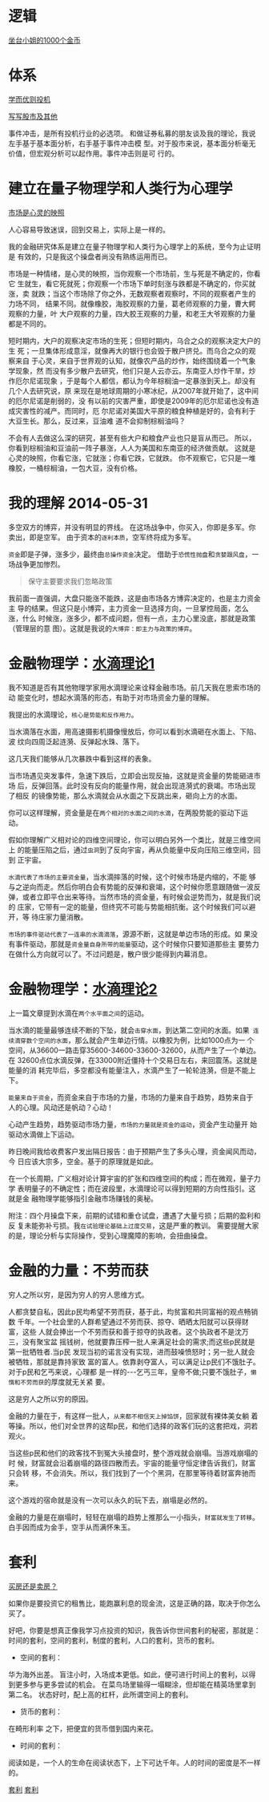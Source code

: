 # 逻辑

  [坐台小姐的1000个金币](http://blog.sina.com.cn/s/blog_608e1afd0102e1l8.html)

# 体系

  [学而优则投机](http://blog.sina.com.cn/s/blog_608e1afd0102e1fu.html)

  [写写股市及其他](http://blog.sina.com.cn/s/blog_608e1afd0102e2f5.html)

  事件冲击，是所有投机行业的必选项。
  和做证券私募的朋友谈及我的理论，我说左手基于基本面分析，右手基于事件冲击模
  型。对于股市来说，基本面分析毫无价值，但宏观分析可以起作用。事件冲击则是可
  行的。

# 建立在量子物理学和人类行为心理学

  [市场是心灵的映照 ](http://blog.sina.com.cn/s/blog_608e1afd0102e6l3.html)

  人心容易导致迷误，回到交易上，实际上是一样的。

  我的金融研究体系是建立在量子物理学和人类行为心理学上的系统，至今为止证明是
  有效的，只是我这个操盘者尚没有熟练运用而已。

  市场是一种情绪，是心灵的映照，当你观察一个市场前，生与死是不确定的，你看它
  生就生，看它死就死；你观察一个市场下单时刻涨与跌都是不确定的，你买就涨，卖
  就跌；当这个市场除了你之外，无数观察者观察时，不同的观察者产生的力场不同，
  结果不同。就像橡胶，海胶观察的力量，葛老师观察的力量，曹大鳄观察的力量，叶
  大户观察的力量，四大胶王观察的力量，和老王大爷观察的力量都是不同的。

  短时期内，大户的观察决定市场的生死；但短时期内，乌合之众的观察决定大户的生
  死；一旦集体形成意淫，就像再大的银行也会毁于散户挤兑。而乌合之众的观察来自
  于心灵，来自于世界观的认知，就像农产品的炒作，始终围绕着一个气象学现象，然
  而没有多少散户去研究，他们只是人云亦云。东南亚人炒作干旱，炒作厄尔尼诺现象
  ，于是每个人都信，都认为今年棕榈油一定暴涨到天上。却没有几个人去研究说，原
  来现在是地球周期的小寒冰纪，从2007年就开始了，这中间的厄尔尼诺是削弱的，没
  有以前的灾害严重，即使是2009年的厄尔尼诺也没有造成灾害性的减产。而同时，厄
  尔尼诺对美国大平原的粮食种植是好的，会有利于大豆生长。那么，反过来，豆油难
  道不会抑制棕榈油吗？

  不会有人去做这么深的研究，甚至有些大户和粮食产业也只是盲从而已。
  所以，你看到棕榈油和豆油前一阵子暴涨，人人为美国和东南亚的经济做贡献。
  这就是心灵的映照，你看它涨，它就涨；你看它跌，它就跌。
  你不观察它，它只是一堆橡胶，一桶棕榈油，一包大豆，没有价格。

# 我的理解 2014-05-31

  多空双方的博弈，并没有明显的界线。
  在这场战争中，你买入，你即是多军。你卖出，即是空军。
  由于资本的`逐利本质`，空军终将成为多军。

  `资金`即是子弹，涨多少，最终由`总操作资金`决定。
  借助于`恐慌性抛盘`和`贪婪跟风盘`，一场战争更加惨烈。


  > 保守主要要求我们忽略政策

  我前面一直强调，大盘只能涨不能跌，这是由市场各方博弈决定的，也是主力资金主
  导的结果。但这只是小博弈，主力资金一旦选择方向，一旦掌控局面，怎么涨，什么
  时候涨，涨多少，都不成问题，但有一点，主力心里没底，那就是政策（管理层的意
  图）。这就是我说的`大博弈：即主力与政策的博弈`。

# 金融物理学：[水滴理论1](http://blog.sina.com.cn/s/blog_608e1afd0102dr74.html)

  我不知道是否有其他物理学家用水滴理论来诠释金融市场。前几天我在思索市场的动
  能变化时，想起水滴落的形态，有助于对市场资金力量的理解。

  我提出的水滴理论，`核心是势能和反作用力`。

  当水滴落在水面，用高速摄影机摄像慢放后，你可以看到水滴砸在水面上、下陷、波
  纹向四周泛起涟漪、反弹起水珠、落下。

  这几天我们能够从几次暴跌中看到这样的表象。

  当市场遇见突发事件，急速下跌后，立即会出现反抽，这就是资金量的势能砸进市场
  后，反弹回落。此时没有反向的能量作用，就会出现涟漪式的衰竭。市场出现了相反
  的镜像势能，那么水滴就会从水面之下反跳出来，砸向上方的水面。

  你可以这样理解，资金量是在`两个相对的水面之间的水滴`，在两股势能的驱动下运动。

  假如你理解广义相对论的四维空间理论，你可以明白另外一个类比，就是三维空间上
  的能量压陷之后，通过`虫洞`到了反向宇宙，再从负能量中反向压陷三维空间，回到
  正宇宙。

  `水滴代表了市场的主要资金量`，当水滴摔落的时候，这个时候市场是内缩的，不能
  够与之逆向而走。然后你明白会有势能的反弹和衰竭，这个时候你愿意跟随做一波反
  弹，或者立即平仓出来等待。当然市场的资金量，有时候会逆势而为，就是我们说的
  庄家，它带有一定的能量，但终究不可能与势能相抗衡。这个时候我们可以避开，等
  待庄家力量消散。

  `市场的事件驱动代表了一连串的水滴滴落`，源源不断，这就是单边市场的形成。如
  果没有事件驱动，那就是`资金量自身所带的能量`驱动，这个时候你只要知道那些主
  要势力在做什么方向就可以了。不过问题是，散户很少能得到内幕消息。

# 金融物理学：[水滴理论2](http://blog.sina.com.cn/s/blog_608e1afd0102drng.html)

  上一篇文章提到水滴在`两个水平面之间`的运动。

  当水滴的能量最够连续不断的下坠，就会`击穿水面`，到达第二空间的水面。如果`
  连续滴穿数个空间的水面`，那么就会产生单边行情。以橡胶为例，比如1000点为一
  个空间，从36600一路击穿35600-34600-33600-32600，从而产生了一个单边。在
  32600点位水滴反弹，在33000附近僵持十个交易日左右，来回震荡。这就是能量的消
  耗完毕后，多空都没有能量注入，水滴产生了一轮轮涟漪，但是不能上下。

  `能量来自于资金`，而资金来自于市场的力量，市场的力量来自于趋势，趋势来自于
  人的心理。风动还是帆动？心动！

  心动产生趋势，趋势驱动市场力量，`市场的力量就是资金的运动`，资金产生动量开
  始驱动水滴做上下运动。

  昨日晚间我给收费客户发出隔日报告：由于预期产生了多头心理，资金闻风而动，今
  日应该大宗多，空金。基于的原理就是如此。

  在一个长周期，广义相对论计算宇宙的扩张和四维空间的构成；而在微观，量子力学
  表明量子的不确定性；而在波段里，水滴理论可以得到短期的方向性指引。这就是金
  融物理学能够指引金融市场赚钱的奥秘。

  附注：四个月操盘下来，前期的试错和重仓试盘，遭遇了大量亏损；后期的盈利和反
  复未能弥补亏损。我`在试验理论基础上过度交易`，这是严重的教训。
  需要提醒大家的是，理论分析与实际操作，受到心理魔障的影响，会扭曲操盘。

# 金融的力量：不劳而获

  穷人之所以穷，是因为穷人的穷人思维方式。

  人都贪婪自私，因此p民均希望不劳而获，基于此，均贫富和共同富裕的观点畅销数
  千年。一个社会里的人群希望通过不劳而获、掠夺、晒晒太阳就可以获得财富，这些
  人就会捧出一个不劳而获和善于掠夺的执政者。这个执政者不是沈万三，没有聚宝盆
  摇钱树，他就要靠压榨一批人来满足社会的需求;而这些p民就是第一批牺牲者.当p民
  发现当初的诺言没有实现，进而鼓噪愤怒时；另一批人就会被牺牲，那就是靠持家致
  富的富人。依靠剥夺富人，可以满足让p民们不饿肚子。对于p民和乞丐来说，心理都
  是一样的---乞丐三年，皇帝不做;只要不饿肚子，`懒惰和不劳而获`的厚度就无关紧
  要。

  这是穷人之所以穷的原因。

  金融的力量在于，有这样一批人，`从来都不相信天上掉馅饼`，回家就有裸体美女躺
  着等操。所以，他们对全世界的这帮p民，和他们选择的政客们玩的这套把戏，洞若
  观火。

  当这些p民和他们的政客找不到冤大头接盘时，整个游戏就会崩塌。当游戏崩塌的时
  候，财富就会沿着崩塌的路径四散而去。宇宙的能量守恒定律告诉我们，财富只会转
  移，不会消失。所以，我们找到了一个个黑洞，在那里等待着财富奔驰而来。

  这个游戏的宿命就是没有一次可以永久的玩下去，崩塌是必然的。

  金融的力量是在崩塌时，轻轻在崩塌的趋势上推那么一小指头，`财富就发生了转移`。
  白手因而成为金手，空手从而满怀朱玉。

# 套利

  [买房还是卖房？](http://blog.sina.com.cn/s/blog_608e1afd0102ux84.html)

  如果你是要投资它的租售比，能跑赢利息的现金流，这是正确的路，取决于你怎么买了。

  好吧，你要是想真正像我学习点投资的知识，我告诉你世间套利的秘密，那就是：
  时间的套利，空间的套利，制度的套利，人口的套利，货币的套利。

  * 空间的套利：

  华为海外出差。
  盲注小时，入场成本更低。如此，便可进行时间上的套利，以得到更多参与更多尝试的机会。
  在菜鸟场里输得一塌糊涂，但却能在精英场里拿到第二名。
  状态好时，配上高的杠杆，此所谓空间上的套利。

  * 货币的套利：

  在畸形利率 之下，把便宜的货币借到国内来花。

  * 时间的套利：

  阅读如是，一个人的生命在阅读状态下，上下可达千年。人的时间的密度是不一样的。

  [套利](http://wiki.mbalib.com/wiki/套利)
  [套利](http://baike.baidu.com/view/92523.htm?fr=aladdin)

